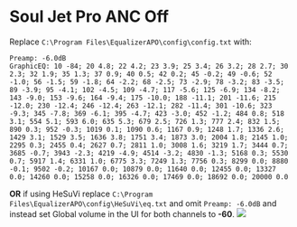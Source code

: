 # Soul Jet Pro ANC Off
Replace `C:\Program Files\EqualizerAPO\config\config.txt` with:
```
Preamp: -6.0dB
GraphicEQ: 10 -84; 20 4.8; 22 4.2; 23 3.9; 25 3.4; 26 3.2; 28 2.7; 30 2.3; 32 1.9; 35 1.3; 37 0.9; 40 0.5; 42 0.2; 45 -0.2; 49 -0.6; 52 -1.0; 56 -1.5; 59 -1.8; 64 -2.2; 68 -2.5; 73 -2.9; 78 -3.2; 83 -3.5; 89 -3.9; 95 -4.1; 102 -4.5; 109 -4.7; 117 -5.6; 125 -6.9; 134 -8.2; 143 -9.0; 153 -9.6; 164 -9.4; 175 -10.0; 188 -11.1; 201 -11.6; 215 -12.0; 230 -12.4; 246 -12.4; 263 -12.1; 282 -11.4; 301 -10.6; 323 -9.3; 345 -7.8; 369 -6.1; 395 -4.7; 423 -3.0; 452 -1.2; 484 0.8; 518 3.1; 554 5.1; 593 6.0; 635 5.3; 679 2.5; 726 1.3; 777 2.4; 832 1.5; 890 0.3; 952 -0.3; 1019 0.1; 1090 0.6; 1167 0.9; 1248 1.7; 1336 2.6; 1429 3.1; 1529 3.5; 1636 3.8; 1751 3.4; 1873 3.0; 2004 1.8; 2145 1.0; 2295 0.3; 2455 0.4; 2627 0.7; 2811 1.0; 3008 1.6; 3219 1.7; 3444 0.7; 3685 -0.7; 3943 -2.3; 4219 -4.9; 4514 -3.2; 4830 -1.3; 5168 0.3; 5530 0.7; 5917 1.4; 6331 1.0; 6775 3.3; 7249 1.3; 7756 0.3; 8299 0.0; 8880 -0.1; 9502 -0.2; 10167 0.0; 10879 0.0; 11640 0.0; 12455 0.0; 13327 0.0; 14260 0.0; 15258 0.0; 16326 0.0; 17469 0.0; 18692 0.0; 20000 0.0
```
**OR** if using HeSuVi replace `C:\Program Files\EqualizerAPO\config\HeSuVi\eq.txt` and omit `Preamp: -6.0dB` and instead set Global volume in the UI for both channels to **-60**.
![](https://raw.githubusercontent.com/jaakkopasanen/AutoEq/master/results/Headphone.com/innerfidelity/onear/Soul%20Jet%20Pro%20ANC%20Off/Soul%20Jet%20Pro%20ANC%20Off.png)
